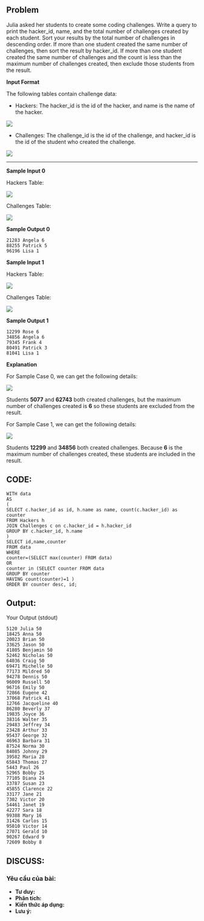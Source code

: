## Problem

Julia asked her students to create some coding challenges. Write a query to print the hacker_id, name, and the total number of challenges created by each student. Sort your results by the total number of challenges in descending order. If more than one student created the same number of challenges, then sort the result by hacker_id. If more than one student created the same number of challenges and the count is less than the maximum number of challenges created, then exclude those students from the result.

**Input Format**

The following tables contain challenge data:

* Hackers: The hacker_id is the id of the hacker, and name is the name of the hacker. 

![](https://s3.amazonaws.com/hr-challenge-images/19506/1458521004-cb4c077dd3-ScreenShot2016-03-21at6.06.54AM.png)

* Challenges: The challenge_id is the id of the challenge, and hacker_id is the id of the student who created the challenge. 

![](https://s3.amazonaws.com/hr-challenge-images/19506/1458521079-549341d9ec-ScreenShot2016-03-21at6.07.03AM.png)

---

**Sample Input 0**

Hackers Table:  

![](https://s3.amazonaws.com/hr-challenge-images/19506/1458521384-34c6866dae-ScreenShot2016-03-21at6.07.15AM.png)

Challenges Table: 

![](https://s3.amazonaws.com/hr-challenge-images/19506/1458521410-befa8e1cd9-ScreenShot2016-03-21at6.07.25AM.png)

**Sample Output 0**

    21283 Angela 6
    88255 Patrick 5
    96196 Lisa 1
    
**Sample Input 1**

Hackers Table: 

![](https://s3.amazonaws.com/hr-challenge-images/19506/1458521469-87036deea3-ScreenShot2016-03-21at6.07.48AM.png)

Challenges Table: 

![](https://s3.amazonaws.com/hr-challenge-images/19506/1458521490-358215cf0b-ScreenShot2016-03-21at6.07.58AM.png)

**Sample Output 1**

    12299 Rose 6
    34856 Angela 6
    79345 Frank 4
    80491 Patrick 3
    81041 Lisa 1

**Explanation**

For Sample Case 0, we can get the following details: 

![](https://s3.amazonaws.com/hr-challenge-images/19506/1458521677-fd04c384c0-ScreenShot2016-03-21at6.07.38AM.png)
 
Students **5077** and **62743** both created  challenges, but the maximum number of challenges created is **6** so these students are excluded from the result.

For Sample Case 1, we can get the following details: 

![](https://s3.amazonaws.com/hr-challenge-images/19506/1458521836-24039e7523-ScreenShot2016-03-21at6.08.08AM.png)
 
Students **12299** and **34856** both created  challenges. Because **6** is the maximum number of challenges created, these students are included in the result.

## CODE:

    WITH data
    AS
    (
    SELECT c.hacker_id as id, h.name as name, count(c.hacker_id) as counter
    FROM Hackers h
    JOIN Challenges c on c.hacker_id = h.hacker_id
    GROUP BY c.hacker_id, h.name
    )
    SELECT id,name,counter
    FROM data
    WHERE
    counter=(SELECT max(counter) FROM data)
    OR
    counter in (SELECT counter FROM data
    GROUP BY counter
    HAVING count(counter)=1 )
    ORDER BY counter desc, id;
    
## Output:
Your Output (stdout)

    5120 Julia 50 
    18425 Anna 50 
    20023 Brian 50 
    33625 Jason 50 
    41805 Benjamin 50 
    52462 Nicholas 50 
    64036 Craig 50 
    69471 Michelle 50 
    77173 Mildred 50 
    94278 Dennis 50 
    96009 Russell 50 
    96716 Emily 50 
    72866 Eugene 42 
    37068 Patrick 41 
    12766 Jacqueline 40 
    86280 Beverly 37 
    19835 Joyce 36 
    38316 Walter 35 
    29483 Jeffrey 34 
    23428 Arthur 33 
    95437 George 32 
    46963 Barbara 31 
    87524 Norma 30 
    84085 Johnny 29 
    39582 Maria 28 
    65843 Thomas 27 
    5443 Paul 26 
    52965 Bobby 25 
    77105 Diana 24 
    33787 Susan 23 
    45855 Clarence 22 
    33177 Jane 21 
    7302 Victor 20 
    54461 Janet 19 
    42277 Sara 18 
    99388 Mary 16 
    31426 Carlos 15 
    95010 Victor 14 
    27071 Gerald 10 
    90267 Edward 9 
    72609 Bobby 8 

## DISCUSS:
### Yêu cầu của bài: 
- **Tư duy:** 
- **Phân tích:**
- **Kiến thức áp dụng:**
- **Lưu ý:**


